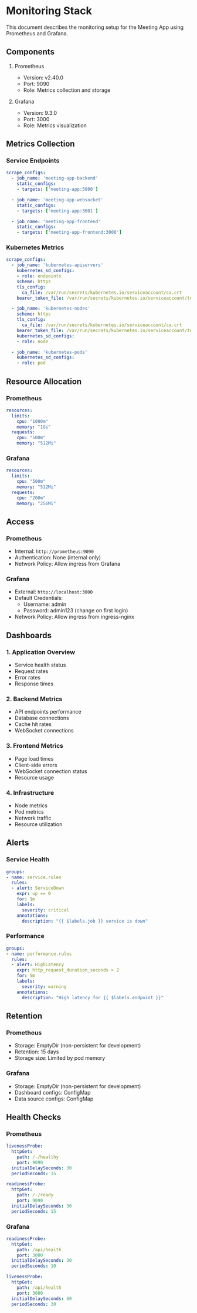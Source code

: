 # Monitoring Stack

This document describes the monitoring setup for the Meeting App using Prometheus and Grafana.

## Components

1. Prometheus
   - Version: v2.40.0
   - Port: 9090
   - Role: Metrics collection and storage

2. Grafana
   - Version: 9.3.0
   - Port: 3000
   - Role: Metrics visualization

## Metrics Collection

### Service Endpoints

```yaml
scrape_configs:
  - job_name: 'meeting-app-backend'
    static_configs:
    - targets: ['meeting-app:5000']

  - job_name: 'meeting-app-websocket'
    static_configs:
    - targets: ['meeting-app:3001']

  - job_name: 'meeting-app-frontend'
    static_configs:
    - targets: ['meeting-app-frontend:3000']
```

### Kubernetes Metrics

```yaml
scrape_configs:
  - job_name: 'kubernetes-apiservers'
    kubernetes_sd_configs:
    - role: endpoints
    scheme: https
    tls_config:
      ca_file: /var/run/secrets/kubernetes.io/serviceaccount/ca.crt
    bearer_token_file: /var/run/secrets/kubernetes.io/serviceaccount/token

  - job_name: 'kubernetes-nodes'
    scheme: https
    tls_config:
      ca_file: /var/run/secrets/kubernetes.io/serviceaccount/ca.crt
    bearer_token_file: /var/run/secrets/kubernetes.io/serviceaccount/token
    kubernetes_sd_configs:
    - role: node

  - job_name: 'kubernetes-pods'
    kubernetes_sd_configs:
    - role: pod
```

## Resource Allocation

### Prometheus
```yaml
resources:
  limits:
    cpu: "1000m"
    memory: "1Gi"
  requests:
    cpu: "500m"
    memory: "512Mi"
```

### Grafana
```yaml
resources:
  limits:
    cpu: "500m"
    memory: "512Mi"
  requests:
    cpu: "200m"
    memory: "256Mi"
```

## Access

### Prometheus
- Internal: `http://prometheus:9090`
- Authentication: None (internal only)
- Network Policy: Allow ingress from Grafana

### Grafana
- External: `http://localhost:3000`
- Default Credentials:
  - Username: admin
  - Password: admin123 (change on first login)
- Network Policy: Allow ingress from ingress-nginx

## Dashboards

### 1. Application Overview
- Service health status
- Request rates
- Error rates
- Response times

### 2. Backend Metrics
- API endpoints performance
- Database connections
- Cache hit rates
- WebSocket connections

### 3. Frontend Metrics
- Page load times
- Client-side errors
- WebSocket connection status
- Resource usage

### 4. Infrastructure
- Node metrics
- Pod metrics
- Network traffic
- Resource utilization

## Alerts

### Service Health
```yaml
groups:
- name: service.rules
  rules:
  - alert: ServiceDown
    expr: up == 0
    for: 1m
    labels:
      severity: critical
    annotations:
      description: "{{ $labels.job }} service is down"
```

### Performance
```yaml
groups:
- name: performance.rules
  rules:
  - alert: HighLatency
    expr: http_request_duration_seconds > 2
    for: 5m
    labels:
      severity: warning
    annotations:
      description: "High latency for {{ $labels.endpoint }}"
```

## Retention

### Prometheus
- Storage: EmptyDir (non-persistent for development)
- Retention: 15 days
- Storage size: Limited by pod memory

### Grafana
- Storage: EmptyDir (non-persistent for development)
- Dashboard configs: ConfigMap
- Data source configs: ConfigMap

## Health Checks

### Prometheus
```yaml
livenessProbe:
  httpGet:
    path: /-/healthy
    port: 9090
  initialDelaySeconds: 30
  periodSeconds: 15

readinessProbe:
  httpGet:
    path: /-/ready
    port: 9090
  initialDelaySeconds: 30
  periodSeconds: 15
```

### Grafana
```yaml
readinessProbe:
  httpGet:
    path: /api/health
    port: 3000
  initialDelaySeconds: 30
  periodSeconds: 10

livenessProbe:
  httpGet:
    path: /api/health
    port: 3000
  initialDelaySeconds: 60
  periodSeconds: 30
``` 